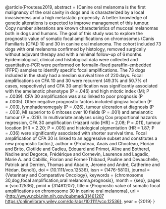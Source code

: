 @article{Prouteau2019, abstract = {Canine oral melanoma is the first
malignancy of the oral cavity in dogs and is characterized by a local
invasiveness and a high metastatic propensity. A better knowledge of
genetic alterations is expected to improve management of this tumour.
Copy number alterations are known characteristics of mucosal melanomas
both in dogs and humans. The goal of this study was to explore the
prognostic value of somatic focal amplifications on chromosomes (Canis
Familiaris \[CFA\]) 10 and 30 in canine oral melanoma. The cohort
included 73 dogs with oral melanoma confirmed by histology, removed
surgically without adjuvant therapy and with a minimal follow-up of
6 months. Epidemiological, clinical and histological data were collected
and quantitative-PCR were performed on formalin-fixed paraffin-embedded
(FFPE) samples to identify specific focal amplifications. The 73 dogs
included in the study had a median survival time of 220 days. Focal
amplifications on CFA 10 and 30 were recurrent (49.3% and 50.7% of
cases, respectively) and CFA 30 amplification was significantly
associated with the amelanotic phenotype (P = .046) and high mitotic
index (MI; P = .0039). CFA 30 amplification was also linked to poor
prognosis (P = .0005). Other negative prognostic factors included
gingiva location (P = .003), lymphadenomegaly (P = .026), tumour
ulceration at diagnosis (P = .003), MI superior to 6 mitoses over 10
fields (P = .001) and amelanotic tumour (P = .029). In multivariate
analyses using Cox proportional hazards regression, CFA 30 amplification
(Hazard ratio \[HR\] = 2.08; P = .011), tumour location (HR = 2.20; P
= .005) and histological pigmentation (HR = 1.87; P = .036) were
significantly associated with shorter survival time. Focal amplification
of CFA 30 is linked to an aggressive subset and constitutes a new
prognostic factor.}, author = {Prouteau, Anais and Chocteau, Florian and
Brito, Clotilde and Cadieu, Edouard and Primot, Aline and Botherel,
Nadine and Degorce, Frédérique and Cornevin, Laurence and Lagadic, Marie
A. and Cabillic, Florian and Fornel‐Thibaud, Pauline and Devauchelle,
Patrick and Derrien, Thomas and Abadie, Jerome and André, Catherine and
Hédan, Benoît}, doi = {10.1111/vco.12536}, issn = {1476-5810}, journal =
{Veterinary and Comparative Oncology}, keywords = {chromosome
30,dog,focal amplification,oral melanoma,prognosis}, month = {sep},
pages = {vco.12536}, pmid = {31461207}, title = {Prognostic value of
somatic focal amplifications on chromosome 30 in canine oral melanoma},
url = {http://www.ncbi.nlm.nih.gov/pubmed/31461207
https://onlinelibrary.wiley.com/doi/abs/10.1111/vco.12536}, year =
{2019} }
